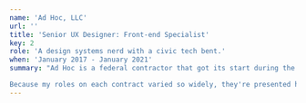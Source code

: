 ```yaml
---
name: 'Ad Hoc, LLC'
url: ''
title: 'Senior UX Designer: Front-end Specialist'
key: 2
role: 'A design systems nerd with a civic tech bent.'
when: 'January 2017 - January 2021'
summary: "Ad Hoc is a federal contractor that got its start during the healthcare.gov rescue. I was a relatively early addition to its design team, and over the course of four years I worked on contracts for VA, Centers for Medicare and Medicaid Services, and GSA Fleet while also supporting internal Ad Hoc projects.

Because my roles on each contract varied so widely, they're presented here as individual posts."
---
```

